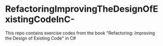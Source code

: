 # RefactoringImprovingTheDesignOfExistingCodeInC-
This repo contains exercise codes from the book "Refactoring: Improving the Design of Existing Code" in C#
